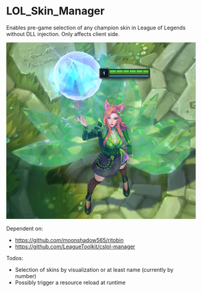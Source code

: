 # LOL_Skin_Manager
Enables pre-game selection of any champion skin in League of Legends  
without DLL injection. Only affects client side.

<img src="docs/proof_of_concept.png" alt="proof of concept: Ahri - KDA All Out - Emerald">

Dependent on:
- https://github.com/moonshadow565/ritobin
- https://github.com/LeagueToolkit/cslol-manager

Todos:
- Selection of skins by visualization or at least name (currently by number)
- Possibly trigger a resource reload at runtime

